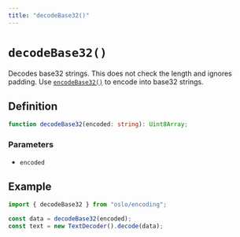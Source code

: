```yaml
---
title: "decodeBase32()"
---
```


# `decodeBase32()`

Decodes base32 strings. This does not check the length and ignores padding. Use [`encodeBase32()`](ref:encoding) to encode into base32 strings.

## Definition

```ts
function decodeBase32(encoded: string): Uint8Array;
```

### Parameters

- `encoded`

## Example

```ts
import { decodeBase32 } from "oslo/encoding";

const data = decodeBase32(encoded);
const text = new TextDecoder().decode(data);
```
